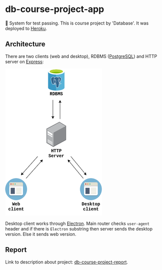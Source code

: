 # db-course-project-app
:book: System for test passing.
This is course project by 'Database'. It was deployed to [Heroku](https://www.heroku.com/).

## Architecture
There are two clients (web and desktop), 
RDBMS ([PostgreSQL](https://www.postgresql.org/)) and HTTP server on [Express](http://expressjs.com/):

![architecture_scheme](images/app_scheme.png)

Desktop client works through [Electron](https://www.electronjs.org/). 
Main router checks `user-agent` header and if there is `Electron` substring then server sends the desktop version.
Else it sends web version.

## Report
Link to description about project: 
[db-course-project-report](https://github.com/swimmwatch/db-course-project-report).
